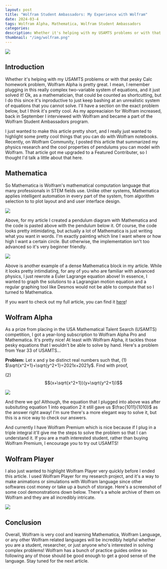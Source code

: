```yaml
---
layout: post
title: "Wolfram Student Ambassadors: My Experience with Wolfram"
date: 2024-03-4
tags: Wolfram Alpha, Mathematica, Wolfram Student Ambassadors
categories: 
description: Whether it's helping with my USAMTS problems or with that pesky Calc homework problem, Wolfram Alpha is pretty great. I mean, I remember plugging in this really complex two-variable system of equations, and it just solved it! Ok, as a mathematician, that could be counted as shortcutting, but I do this since it's inproductive to just keep bashing at an unrealistic system of equations that you cannot solve. And as my appreciation for Wolfram Alpha increased, I applied to become a Wolfram Student Ambassador. 
thumbnail: "/img/wolfram.png"
---
```


<img class="normal" src="/img/wolfram.png">


## Introduction

Whether it's helping with my USAMTS problems or with that pesky Calc homework problem, Wolfram Alpha is pretty great. I mean, I remember plugging in this really complex two-variable system of equations, and it just solved it! Ok, as a mathematician, that could be counted as shortcutting, but I do this since it's inproductive to just keep bashing at an unrealistic system of equations that you cannot solve. I'll have a section on the exact problem below, but I think it's pretty cool. As my appreaciaion for Wolfram increased, back in September I interviewed with Wolfram and became a part of the Wolfram Student Ambassadors program.

I just wanted to make this article pretty short, and I really just wanted to highlight some pretty cool things that you can do with Wolfram notebooks. Recently, on Wolfram Community, I posted this article that summarized my physics research and the cool properties of pendulums you can model with Wolfram. That article got me upgraded to a Featured Contributer, so I thought I'd talk a little about that here. 

## Mathematica

So Mathematica is Wolfram's mathematical computation language that many professionals in STEM fields use. Unlike other systems, Mathematica applies intelligent automation in every part of the system, from algorithm selection to to plot layout and and user interface design. 

<img class="large" src="/img/pendulum.png">

Above, for my article I created a pendulum diagram with Mathematica and the code is pasted above with the pendulum below it. Of course, the code looks pretty intimidating, but actually a lot of Mathematica is just writing what you want in words. I'm exactly painting which line I want where or how high I want a certain circle. But otherwise, the implementation isn't too advanced so it's very beginner friendly. 

<img class="large" src="/img/math1.png">

Above is another example of a dense Mathematica block in my article. While it looks pretty intimdiating, for any of you who are familiar with advanced physics, I just rewrote a Euler Lagrange equation above! In essence, I wanted to graph the solutions to a Lagrangian motion equation and a regular graphing tool like Desmos would not be able to compute that so I turned to Mathematica. 

If you want to check out my full article, you can find it [here](https://community.wolfram.com/groups/-/m/t/3064094)!

## Wolfram Alpha

As a prize from placing in the USA Mathematical Talent Search (USAMTS) competition, I got a year-long subscription to Wolfram Alpha Pro and Mathematica. It's pretty nice! At least with Wolfram Alpha, it tackles those pesky equations that I wouldn't be able to solve by hand. Here's a problem from Year 33 of USAMTS...

<div class = "warning">
<b>Problem:</b> Let x and y be distinct real numbers such that, 
(1) $\sqrt{x^2+1}+\sqrt{y^2+1}=2021x+2021y$. 
Find with proof, 

(2) $$(x+\sqrt{x^2+1})(y+\sqrt{y^2+1})$$

</div>

<img class="large" src="/img/wolfram2.png">

And there we go! Although, the equation that I plugged into above was after subsituting equation 1 into equation 2 it still gave us $\frac{1011}{1010}$ as the answer right away! I'm sure there's a more elegant way to solve it, but this is a nice way to check our answers. 

And currently I have Wolfram Premium which is nice because if I plug in a triple integral it'll give me the steps to solve the problem so that I can understand it. If you are a math interested student, rather than buying Wolfram Premium, I encourage you to try out USAMTS!

## Wolfram Player

I also just wanted to highlight Wolfram Player very quickly before I ended this article. I used Wolfram Player for my research project, and it's a way to make animations or simulations with Wolfram language since other softwares cost money or take up a bunch of storage. Here's a screenshot of some cool demonstrations down below. There's a whole archive of them on Wolfram and they are all incredibly intricate. 

<img class="large" src="/img/demonstrations.png">

## Conclusion

Overall, Wolfram is very cool and learning Mathematica, Wolfram Language, or any other Wolfram related languages will be incredibly helpful whether you are a student, researcher, or just anyone who's interested in solving complex problems! Wolfram has a bunch of practice guides online so following any of those should be good enough to get a good sense of the language. Stay tuned for the next article. 
